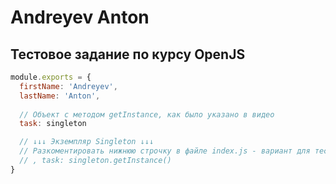 # Andreyev Anton 

## Тестовое задание по курсу OpenJS

```javascript
module.exports = {
  firstName: 'Andreyev',
  lastName: 'Anton',
  
  // Объект с методом getInstance, как было указано в видео
  task: singleton

  // ↓↓↓ Экземпляр Singleton ↓↓↓
  // Разкоментировать нижнюю строчку в файле index.js - вариант для тестов 
  // , task: singleton.getInstance()
}
```